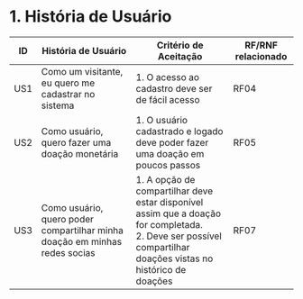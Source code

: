 
# 1. História de Usuário

| ID | História de Usuário | Critério de Aceitação | RF/RNF relacionado |
| -- | ------------------- | --------------------- | ------------------ |
| US1 | Como um visitante, eu quero me cadastrar no sistema | 1. O acesso ao cadastro deve ser de fácil acesso | RF04 |
| US2 | Como usuário, quero fazer uma doação monetária | 1. O usuário cadastrado e logado deve poder fazer uma doação em poucos passos | RF05 |
| US3 | Como usuário, quero poder compartilhar minha doação em minhas redes socias | 1. A opção de compartilhar deve estar disponível assim que a doação for completada. <br> 2. Deve ser possível compartilhar doações vistas no histórico de doações | RF07 | 
